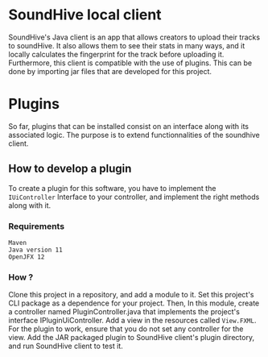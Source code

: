 # SoundHive local client
SoundHive's Java client is an app that allows creators to upload their tracks to 
soundHive. It also allows them to see their stats in many ways, and it 
locally calculates the fingerprint for the track before uploading it.
Furthermore, this client is compatible with the use of plugins. This can be 
done by importing jar files that are developed for this project.

# Plugins
So far, plugins that can be installed consist on an interface along with its associated logic. The purpose is to extend functionnalities of the soundhive client.

## How to develop a plugin 
To create a plugin for this software, you have to implement the `IUiController` Interface to your controller, and implement the right methods along with it.

### Requirements
```
Maven
Java version 11
OpenJFX 12
```

### How ?
Clone this project in a repository, and add a module to it.
Set this project's CLI package as a dependence for your project.
Then, In this module, create a controller named PluginController.java that implements the project's interface IPluginUiController.
Add a view in the resources called ``View.FXML``. For the plugin to work, ensure that you do not set any controller for the view.
Add the JAR packaged plugin to SoundHive client's plugin directory, and run SoundHive client to test it.
